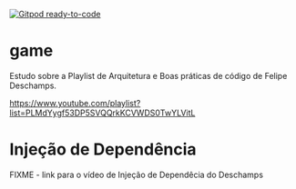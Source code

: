 [![Gitpod ready-to-code](https://img.shields.io/badge/Gitpod-ready--to--code-blue?logo=gitpod)](https://gitpod.io/#https://github.com/alemoreira/game)

# game

Estudo sobre a Playlist de Arquitetura e Boas práticas de código
de Felipe Deschamps.

https://www.youtube.com/playlist?list=PLMdYygf53DP5SVQQrkKCVWDS0TwYLVitL

# Injeção de Dependência

FIXME - link para o vídeo de Injeção de Dependêcia do Deschamps
